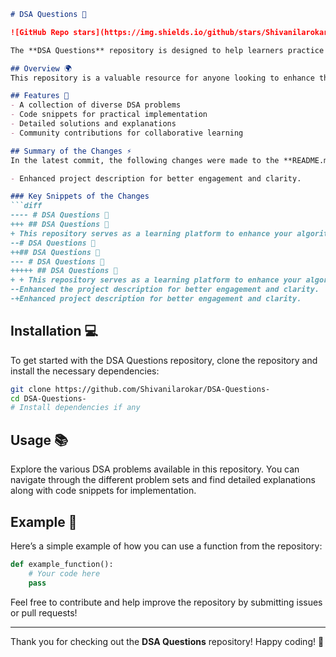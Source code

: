 ```markdown
# DSA Questions 🤖

![GitHub Repo stars](https://img.shields.io/github/stars/Shivanilarokar/DSA-Questions-?style=social) ![GitHub forks](https://img.shields.io/github/forks/Shivanilarokar/DSA-Questions-?style=social) ![GitHub issues](https://img.shields.io/github/issues/Shivanilarokar/DSA-Questions-)

The **DSA Questions** repository is designed to help learners practice and master their algorithmic skills while improving their understanding of Data Structures and Algorithms (DSA). This repository serves as a comprehensive learning platform, providing a wide range of DSA problems with examples and code snippets for practical understanding. Contributions are welcome!

## Overview 🌍
This repository is a valuable resource for anyone looking to enhance their algorithmic skills and deepen their knowledge of Data Structures and Algorithms (DSA). It includes a variety of problems that cater to different levels of expertise, from beginners to advanced learners.

## Features 🚀
- A collection of diverse DSA problems
- Code snippets for practical implementation
- Detailed solutions and explanations
- Community contributions for collaborative learning

## Summary of the Changes ⚡
In the latest commit, the following changes were made to the **README.md** file:

- Enhanced project description for better engagement and clarity.

### Key Snippets of the Changes
```diff
---- # DSA Questions 🤖
+++ ## DSA Questions 🤖
+ This repository serves as a learning platform to enhance your algorithmic skills and improve your understanding of Data Structures and Algorithms (DSA).
--# DSA Questions 🤖
++## DSA Questions 🤖
--- # DSA Questions 🤖
+++++ ## DSA Questions 🤖
+ + This repository serves as a learning platform to enhance your algorithmic skills and improve your understanding of Data Structures and Algorithms (DSA).
--Enhanced the project description for better engagement and clarity.
-+Enhanced project description for better engagement and clarity.
```

## Installation 💻
To get started with the DSA Questions repository, clone the repository and install the necessary dependencies:

```bash
git clone https://github.com/Shivanilarokar/DSA-Questions-
cd DSA-Questions-
# Install dependencies if any
```

## Usage 📚
Explore the various DSA problems available in this repository. You can navigate through the different problem sets and find detailed explanations along with code snippets for implementation.

## Example 📝
Here’s a simple example of how you can use a function from the repository:

```python
def example_function():
    # Your code here
    pass
```

Feel free to contribute and help improve the repository by submitting issues or pull requests!

---

Thank you for checking out the **DSA Questions** repository! Happy coding! 🎉
```